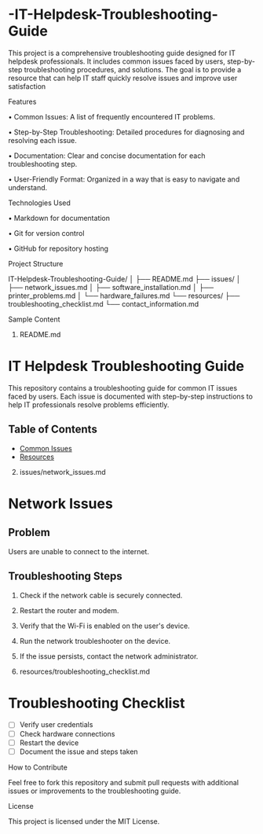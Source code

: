 # -IT-Helpdesk-Troubleshooting-Guide
This project is a comprehensive troubleshooting guide designed for IT helpdesk professionals. It includes common issues faced by users, step-by-step troubleshooting procedures, and solutions. The goal is to provide a resource that can help IT staff quickly resolve issues and improve user satisfaction

Features

• Common Issues: A list of frequently encountered IT problems.

• Step-by-Step Troubleshooting: Detailed procedures for diagnosing and resolving each issue.

• Documentation: Clear and concise documentation for each troubleshooting step.

• User-Friendly Format: Organized in a way that is easy to navigate and understand.

Technologies Used

• Markdown for documentation

• Git for version control

• GitHub for repository hosting

Project Structure

IT-Helpdesk-Troubleshooting-Guide/
│
├── README.md
├── issues/
│   ├── network_issues.md
│   ├── software_installation.md
│   ├── printer_problems.md
│   └── hardware_failures.md
└── resources/
    ├── troubleshooting_checklist.md
    └── contact_information.md

Sample Content

1. README.md

# IT Helpdesk Troubleshooting Guide

This repository contains a troubleshooting guide for common IT issues faced by users. Each issue is documented with step-by-step instructions to help IT professionals resolve problems efficiently.

## Table of Contents
- [Common Issues](./common_issues.md)
- [Resources](resources/)

2. issues/network_issues.md

# Network Issues

## Problem
Users are unable to connect to the internet.

## Troubleshooting Steps
1. Check if the network cable is securely connected.
2. Restart the router and modem.
3. Verify that the Wi-Fi is enabled on the user's device.
4. Run the network troubleshooter on the device.
5. If the issue persists, contact the network administrator.

3. resources/troubleshooting_checklist.md

# Troubleshooting Checklist

- [ ] Verify user credentials
- [ ] Check hardware connections
- [ ] Restart the device
- [ ] Document the issue and steps taken

How to Contribute

Feel free to fork this repository and submit pull requests with additional issues or improvements to the troubleshooting guide.

License

This project is licensed under the MIT License.

